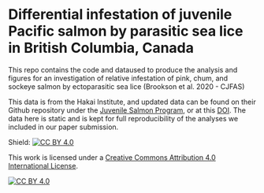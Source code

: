 # Differential infestation of juvenile Pacific salmon by parasitic sea lice in British Columbia, Canada

This repo contains the code and dataused to produce the analysis and figures for an investigation of relative infestation of pink, chum, and sockeye
salmon by ectoparasitic sea lice (Brookson et al. 2020 - CJFAS)

This data is from the Hakai Institute, and updated data can be found on their Github repository under the [Juvenile Salmon Program](https://github.com/HakaiInstitute/jsp-data), or at this [DOI](https://hecate.hakai.org/geonetwork/srv/eng/catalog.search#/metadata/6c449900-c726-4e9a-b241-707711e253a7). The data here is static and is kept for full reproducibility of the analyses we included in our paper submission. 

Shield: [![CC BY 4.0][cc-by-shield]][cc-by]

This work is licensed under a
[Creative Commons Attribution 4.0 International License][cc-by].

[![CC BY 4.0][cc-by-image]][cc-by]

[cc-by]: http://creativecommons.org/licenses/by/4.0/
[cc-by-image]: https://i.creativecommons.org/l/by/4.0/88x31.png
[cc-by-shield]: https://img.shields.io/badge/License-CC%20BY%204.0-lightgrey.svg
